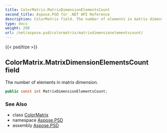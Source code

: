 ```yaml
---
title: ColorMatrix.MatrixDimensionElementsCount
second_title: Aspose.PSD for .NET API Reference
description: ColorMatrix field. The number of elements in matrix dimension
type: docs
weight: 290
url: /net/aspose.psd/colormatrix/matrixdimensionelementscount/
---
```

{{< psd/tize >}}
## ColorMatrix.MatrixDimensionElementsCount field

The number of elements in matrix dimension.

```csharp
public const int MatrixDimensionElementsCount;
```

### See Also

* class [ColorMatrix](../)
* namespace [Aspose.PSD](../../../aspose.psd/)
* assembly [Aspose.PSD](../../../)


